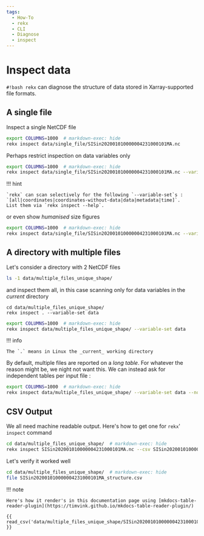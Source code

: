 ```yaml
---
tags:
  - How-To
  - rekx
  - CLI
  - Diagnose
  - inspect
---
```


# Inspect data

`#!bash rekx`
can diagnose the structure of data stored in Xarray-supported file formats.

## A single file

Inspect a single NetCDF file

``` bash exec="true" result="ansi" source="above"
export COLUMNS=1000  # markdown-exec: hide
rekx inspect data/single_file/SISin202001010000004231000101MA.nc
```

Perhaps restrict inspection on data variables only

``` bash exec="true" result="ansi" source="above"
export COLUMNS=1000  # markdown-exec: hide
rekx inspect data/single_file/SISin202001010000004231000101MA.nc --variable-set data
```

!!! hint

    `rekx` can scan selectively for the following `--variable-set`s :
    `[all|coordinates|coordinates-without-data|data|metadata|time]`.
    List them via `rekx inspect --help`.

or even show _humanised_ size figures

``` bash exec="true" result="ansi" source="above"
export COLUMNS=1000  # markdown-exec: hide
rekx inspect data/single_file/SISin202001010000004231000101MA.nc --variable-set data --humanize
```

## A directory with multiple files

Let's consider a directory with 2 NetCDF files

``` bash exec="true" result="ansi" source="above"
ls -1 data/multiple_files_unique_shape/
```

and inspect them all,
in this case scanning only for data variables in the _current_ directory

```{.shell linenums="0"}
cd data/multiple_files_unique_shape/
rekx inspect . --variable-set data
```
``` bash exec="true" result="ansi"
export COLUMNS=1000  # markdown-exec: hide
rekx inspect data/multiple_files_unique_shape/ --variable-set data
```

!!! info

    The `.` means in Linux the _current_ working directory

By default,
multiple files are reported on a _long table_.
For whatever the reason might be, we night not want this.
We can instead ask for independent tables per input file :

``` bash exec="true" result="ansi" source="above"
export COLUMNS=1000  # markdown-exec: hide
rekx inspect data/multiple_files_unique_shape/ --variable-set data --no-long-table
```

## CSV Output

We all need machine readable output.
Here's how to get one for `rekx`' `inspect` command

``` bash exec="true" result="ansi" source="above"
cd data/multiple_files_unique_shape/  # markdown-exec: hide
rekx inspect SISin202001010000004231000101MA.nc --csv SISin202001010000004231000101MA_structure.csv
```

Let's verify it worked well

``` bash exec="true" result="ansi" source="above"
cd data/multiple_files_unique_shape/  # markdown-exec: hide
file SISin202001010000004231000101MA_structure.csv
```

!!! note

    Here's how it render's in this documentation page using [mkdocs-table-reader-plugin](https://timvink.github.io/mkdocs-table-reader-plugin/)

    {{ read_csv('data/multiple_files_unique_shape/SISin202001010000004231000101MA_structure.csv') }}

